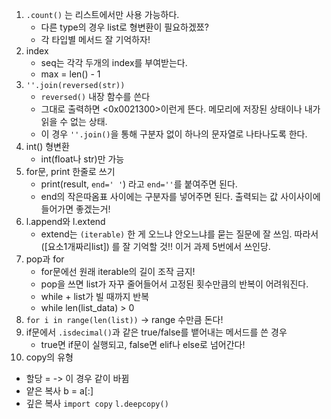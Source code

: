 1. `.count()` 는 리스트에서만 사용 가능하다. 
   - 다른 type의 경우 list로 형변환이 필요하겠쬬?
   - 각 타입별 메서드 잘 기억하자!
2. index
   - seq는 각각 두개의 index를 부여받는다. 
   - max = len() - 1
3. `''.join(reversed(str))`
   - `reversed()` 내장 함수를 쓴다
   - 그대로 출력하면 <0x0021300>이런게 뜬다. 메모리에 저장된 상태이나 내가 읽을 수 없는 상태. 
   - 이 경우 `''.join()`을 통해 구분자 없이 하나의 문자열로 나타나도록 한다. 
4. int() 형변환
   - int(float나 str)만 가능
5. for문, print 한줄로 쓰기
   - print(result, `end=' '`) 라고 `end=''`를 붙여주면 된다. 
   - end의 작은따옴표 사이에는 구분자를 넣어주면 된다. 출력되는 값 사이사이에 들어가면 좋겠는거!
6. l.append와 l.extend
   - extend는 `(iterable)` 한 게 오느냐 안오느냐를 묻는 질문에 잘 쓰임. 따라서 ([요소1개짜리list]) 를 잘 기억할 것!! 이거 과제 5번에서 쓰인당.
7. pop과 for
   - for문에선 원래 iterable의 길이 조작 금지!
   - pop을 쓰면 list가 자꾸 줄어들어서 고정된 횟수만큼의 반복이 어려워진다.
   - while + list가 빌 때까지 반복
   - while len(list_data) > 0 
8. `for i in range(len(list))` -> range 수만큼 돈다!
9. if문에서 `.isdecimal()`과 같은 true/false를 뱉어내는 메서드를 쓴 경우
   - true면 if문이 실행되고, false면 elif나 else로 넘어간다!  
10. copy의 유형
   - 할당 = -> 이 경우 같이 바뀜
   - 얕은 복사 b = a[:]
   - 깊은 복사 `import copy` `l.deepcopy()`
